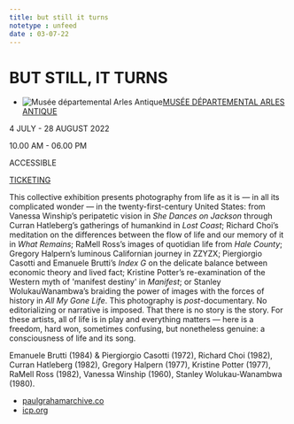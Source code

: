 ```yaml
---
title: but still it turns
notetype : unfeed
date : 03-07-22
---
```


# BUT STILL, IT TURNS

-   ![Musée départemental Arles Antique](https://www.rencontres-arles.com/files/place_number_thumbnail_640.png)[MUSÉE DÉPARTEMENTAL ARLES ANTIQUE](https://www.rencontres-arles.com/en/expositions/map?p[]=12&)
    

4 JULY - 28 AUGUST 2022

10.00 AM - 06.00 PM

ACCESSIBLE

[TICKETING](https://billetterie.rencontres-arles.com/prestation/Billetterie.html?process=7&switch=1&locale=fr)

This collective exhibition presents photography from life as it is — in all its complicated wonder — in the twenty-first-century United States: from Vanessa Winship’s peripatetic vision in _She Dances on Jackson_ through Curran Hatleberg’s gatherings of humankind in _Lost Coast_; Richard Choi’s meditation on the differences between the flow of life and our memory of it in _What Remains_; RaMell Ross’s images of quotidian life from _Hale County_; Gregory Halpern’s luminous Californian journey in ZZYZX; Piergiorgio Casotti and Emanuele Brutti’s _Index G_ on the delicate balance between economic theory and lived fact; Kristine Potter’s re-examination of the Western myth of 'manifest destiny' in _Manifest_; or Stanley WolukauWanambwa’s braiding the power of images with the forces of history in _All My Gone Life_. This photography is _post_-documentary. No editorializing or narrative is imposed. That there is no story is the story. For these artists, all of life is in play and everything matters — here is a freedom, hard won, sometimes confusing, but nonetheless genuine: a consciousness of life and its song.  
  
Emanuele Brutti (1984) & Piergiorgio Casotti (1972), Richard Choi (1982), Curran Hatleberg (1982), Gregory Halpern (1977), Kristine Potter (1977), RaMell Ross (1982), Vanessa Winship (1960), Stanley Wolukau-Wanambwa (1980).

-   [paulgrahamarchive.co](https://www.paulgrahamarchive.com/)
-   [icp.org](https://www.icp.org/)
